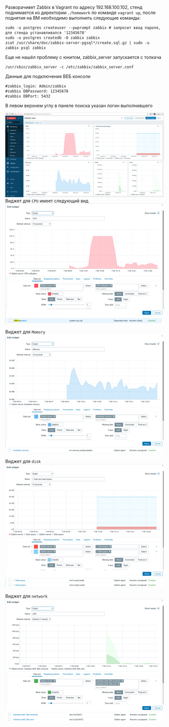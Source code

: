 Разворачивет Zabbix в Vagrant по адресу 192.168.100.102, стенд поднимается из директории `./homework` по команде `vagrant up`, после поднятия на ВМ необходимо выполнить следующие команды:

```
sudo -u postgres createuser --pwprompt zabbix # запросит ввод пароля, для стенда устанавливался '12345678'
sudo -u postgres createdb -O zabbix zabbix
zcat /usr/share/doc/zabbix-server-pgsql*/create.sql.gz | sudo -u zabbix psql zabbix
```

Еще не нашёл проблему с юнитом, zabbix_server запускается с толкача

```
/usr/sbin/zabbix_server -c /etc/zabbix/zabbix_server.conf
```

Данные для подключения ВЕБ консоли

```
#zabbix_login: Admin/zabbix
#zabbix DBPassword: 12345678
#zabbix DBPort: 5432
```
  
В левом верхнем углу в панеле поиска указан логин выполнившего

![dashboard]  
Виджет для `CPU` имеет следующий вид  
![cpu]
![cpu_1]

Виджет для `Memory`  
![memory]
![memory_1]

Виджет для `disk`
![disk]
![disk_1]

Виджет для `network`
![network]
![network_1]



[dashboard]: https://github.com/dbudakov/18.Monitoring/blob/master/images/zabbix_dashbord.png
[cpu]: https://github.com/dbudakov/18.Monitoring/blob/master/images/zabbix_cpu_widget.png
[cpu_1]: https://github.com/dbudakov/18.Monitoring/blob/master/images/zabbix_cpu_item.png
[disk]: https://github.com/dbudakov/18.Monitoring/blob/master/images/zabbix_disk_widget.png
[disk_1]: https://github.com/dbudakov/18.Monitoring/blob/master/images/zabbix_disk_item.png
[memory]: https://github.com/dbudakov/18.Monitoring/blob/master/images/zabbix_memory_widget.png
[memory_1]: https://github.com/dbudakov/18.Monitoring/blob/master/images/zabbix_memory_item.png
[network]: https://github.com/dbudakov/18.Monitoring/blob/master/images/zabbix_eth0_widget.png
[network_1]: https://github.com/dbudakov/18.Monitoring/blob/master/images/zabbix_eht0_item.png
